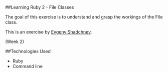 ##Learning Ruby 2 - File Classes

The goal of this exercise is to understand and grasp the workings of the File class.

This is an exercise by [Evgeny Shadchnev](https://github.com/shadchnev).

(Week 2)
 
##Technologies Used
- Ruby
- Command line
